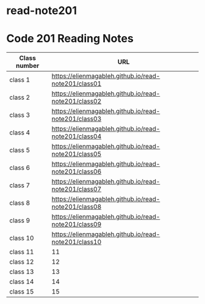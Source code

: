 # read-note201
# Code 201 Reading Notes

|Class number | URL |
--------------|-------
| class 1 |  https://elienmagableh.github.io/read-note201/class01  |
| class 2 |   https://elienmagableh.github.io/read-note201/class02 |
| class 3 |  https://elienmagableh.github.io/read-note201/class03  |
| class 4 |  https://elienmagableh.github.io/read-note201/class04 |
| class 5 |  https://elienmagableh.github.io/read-note201/class05 |
| class 6 |  https://elienmagableh.github.io/read-note201/class06 |
| class 7 |  https://elienmagableh.github.io/read-note201/class07 |
| class 8 |  https://elienmagableh.github.io/read-note201/class08 |
| class 9 |  https://elienmagableh.github.io/read-note201/class09  |
| class 10 |  https://elienmagableh.github.io/read-note201/class10 |
| class 11 |  11  |
| class 12 |  12  |
| class 13 |  13  |
| class 14 |  14  |
| class 15 |  15  |
